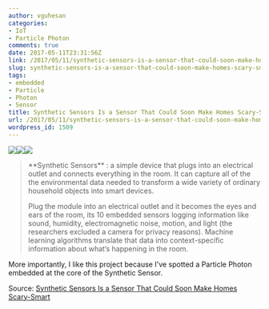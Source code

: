 ```yaml
---
author: vguhesan
categories:
- IoT
- Particle Photon
comments: true
date: 2017-05-11T23:31:56Z
link: /2017/05/11/synthetic-sensors-is-a-sensor-that-could-soon-make-homes-scary-smart-wired/
slug: synthetic-sensors-is-a-sensor-that-could-soon-make-homes-scary-smart-wired
tags:
- embedded
- Particle
- Photon
- Sensor
title: Synthetic Sensors Is a Sensor That Could Soon Make Homes Scary-Smart | WIRED
url: /2017/05/11/synthetic-sensors-is-a-sensor-that-could-soon-make-homes-scary-smart-wired/
wordpress_id: 1509
---
```


[![](/img/2017/05/faucet-giphy-final.gif)](https://www.wired.com/2017/05/supercharged-sensor-soon-make-homes-scary-smart/?mbid=nl_51117_p9&CNDID=40817945)[![](/img/2017/05/00_a_hardware_closeup-hp-660x330.jpg)](https://www.wired.com/2017/05/supercharged-sensor-soon-make-homes-scary-smart/?mbid=nl_51117_p9&CNDID=40817945)[![](/img/2017/05/fireplace-giphy-final.gif)](https://www.wired.com/2017/05/supercharged-sensor-soon-make-homes-scary-smart/?mbid=nl_51117_p9&CNDID=40817945)


<blockquote>**Synthetic Sensors** : a simple device that plugs into an electrical outlet and connects everything in the room. It can capture all of the the environmental data needed to transform a wide variety of ordinary household objects into smart devices.

Plug the module into an electrical outlet and it becomes the eyes and ears of the room, its 10 embedded sensors logging information like sound, humidity, electromagnetic noise, motion, and light (the researchers excluded a camera for privacy reasons). Machine learning algorithms translate that data into context-specific information about what’s happening in the room.</blockquote>


More importantly, I like this project because I've spotted a Particle Photon embedded at the core of the Synthetic Sensor.

Source: [Synthetic Sensors Is a Sensor That Could Soon Make Homes Scary-Smart](https://www.wired.com/2017/05/supercharged-sensor-soon-make-homes-scary-smart/)
